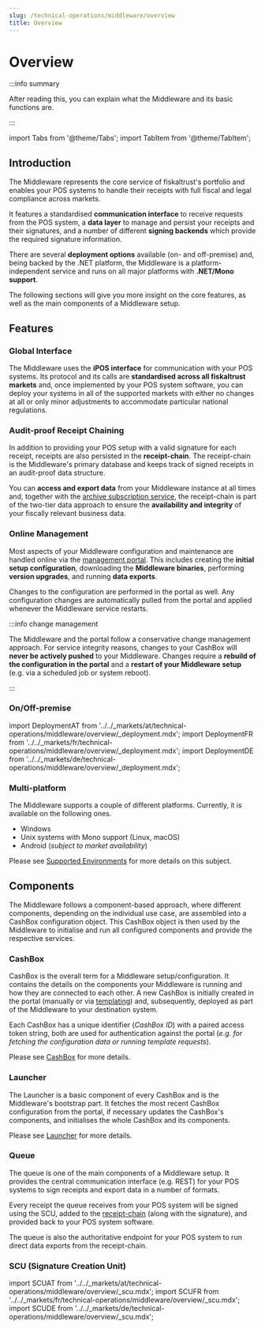 ```yaml
---
slug: /technical-operations/middleware/overview
title: Overview
---
```

# Overview

:::info summary

After reading this, you can explain what the Middleware and its basic functions are.

:::

import Tabs from '@theme/Tabs';
import TabItem from '@theme/TabItem';

## Introduction

The Middleware represents the core service of fiskaltrust's portfolio and enables your POS systems to handle their receipts with full fiscal and legal compliance across markets.

It features a standardised **communication interface** to receive requests from the POS system, a **data layer** to manage and persist your receipts and their signatures, and a number of different **signing backends** which provide the required signature information.

There are several **deployment options** available (on- and off-premise) and, being backed by the .NET platform, the Middleware is a platform-independent service and runs on all major platforms with **.NET/Mono support**.

The following sections will give you more insight on the core features, as well as the main components of a Middleware setup.



## Features

### Global Interface

The Middleware uses the **iPOS interface** for communication with your POS systems. Its protocol and its calls are **standardised across all fiskaltrust markets** and, once implemented by your POS system software, you can deploy your systems in all of the supported markets with either no changes at all or only minor adjustments to accommodate particular national regulations.




### Audit-proof Receipt Chaining

In addition to providing your POS setup with a valid signature for each receipt, receipts are also persisted in the **receipt-chain**. The receipt-chain is the Middleware's primary database and keeps track of signed receipts in an audit-proof data structure.

You can **access and export data** from your Middleware instance at all times and, together with the [archive subscription service](../../buy-resell/products.md#receipt-archive), the receipt-chain is part of the two-tier data approach to ensure the **availability and integrity** of your fiscally relevant business data.



### Online Management

Most aspects of your Middleware configuration and maintenance are handled online via the [management portal](../../overview/management-portal.md). This includes creating the **initial setup configuration**, downloading the **Middleware binaries**, performing **version upgrades**, and running **data exports**.

Changes to the configuration are performed in the portal as well. Any configuration changes are automatically pulled from the portal and applied whenever the Middleware service restarts.

:::info change management

The Middleware and the portal follow a conservative change management approach. For service integrity reasons, changes to your CashBox will **never be actively pushed** to your Middleware. Changes require a **rebuild of the configuration in the portal** and a **restart of your Middleware setup** (e.g. via a scheduled job or system reboot).

:::



### On/Off-premise

import DeploymentAT from '../../_markets/at/technical-operations/middleware/overview/_deployment.mdx';
import DeploymentFR from '../../_markets/fr/technical-operations/middleware/overview/_deployment.mdx';
import DeploymentDE from '../../_markets/de/technical-operations/middleware/overview/_deployment.mdx';

<Tabs groupId="market">

  <TabItem value="AT" label="Austria">
    <DeploymentAT />
  </TabItem>

  <TabItem value="FR" label="France">
    <DeploymentFR />
  </TabItem>

  <TabItem value="DE" label="Germany">
    <DeploymentDE />
  </TabItem>

</Tabs>

### Multi-platform

The Middleware supports a couple of different platforms. Currently, it is available on the following ones.

* Windows
* Unix systems with Mono support (Linux, macOS)
* Android (*subject to market availability*)

Please see [Supported Environments](supported-environments.md) for more details on this subject.


## Components

The Middleware follows a component-based approach, where different components, depending on the individual use case, are assembled into a CashBox configuration object. This CashBox object is then used by the Middleware to initialise and run all configured components and provide the respective services.



### CashBox

CashBox is the overall term for a Middleware setup/configuration. It contains the details on the components your Middleware is running and how they are connected to each other. A new CashBox is initially created in the portal (manually or via [templating](../rollout-automation/templates.md)) and, subsequently, deployed as part of the Middleware to your destination system.

Each CashBox has a unique identifier (*CashBox ID*) with a paired access token string, both are used for authentication against the portal (*e.g. for fetching the configuration data or running template requests*).

Please see [CashBox](cashbox.md) for more details.



### Launcher

The Launcher is a basic component of every CashBox and is the Middleware's bootstrap part. It fetches the most recent CashBox configuration from the portal, if necessary updates the CashBox's components, and initialises the whole CashBox and its components.

Please see [Launcher](launcher.md) for more details.



### Queue

The queue is one of the main components of a Middleware setup. It provides the central communication interface (e.g. REST) for your POS systems to sign receipts and export data in a number of formats.

Every receipt the queue receives from your POS system will be signed using the SCU, added to the [receipt-chain](#audit-proof-receipt-chaining) (along with the signature), and provided back to your POS system software.

The queue is also the authoritative endpoint for your POS system to run direct data exports from the receipt-chain.



### SCU (Signature Creation Unit)

import SCUAT from '../../_markets/at/technical-operations/middleware/overview/_scu.mdx';
import SCUFR from '../../_markets/fr/technical-operations/middleware/overview/_scu.mdx';
import SCUDE from '../../_markets/de/technical-operations/middleware/overview/_scu.mdx';

<Tabs groupId="market">

  <TabItem value="AT" label="Austria">
    <SCUAT />
  </TabItem>

  <TabItem value="FR" label="France">
    <SCUFR />
  </TabItem>

  <TabItem value="DE" label="Germany">
    <SCUDE />
  </TabItem>

</Tabs>